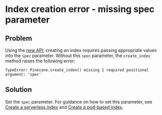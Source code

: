 # Index creation error - missing spec parameter

## Problem

Using the [new API](/reference/api), creating an index requires passing appropriate values into the `spec` parameter. Without this `spec` parameter, the `create_index` method raises the following error:

```console console
TypeError: Pinecone.create_index() missing 1 required positional argument: 'spec'
```

## Solution

Set the `spec` parameter. For guidance on how to set this parameter, see [Create a serverless index](/guides/index-data/create-an-index#create-a-serverless-index) and [Create a pod-based index](/guides/index-data/create-an-index#create-a-pod-based-index).
